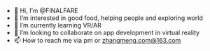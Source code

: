 - 👋 Hi, I’m @FINALFARE
- 👀 I’m interested in good food, helping people and exploring world
- 🌱 I’m currently learning VR/AR
- 💞️ I’m looking to collaborate on app development in virtual reality
- 📫 How to reach me via pm or zhangmeng.com@163.com

<!---
FINALFARE/FINALFARE is a ✨ special ✨ repository because its `README.md` (this file) appears on your GitHub profile.
You can click the Preview link to take a look at your changes.
--->
